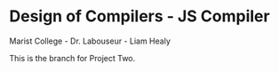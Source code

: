 # Design of Compilers - JS Compiler
Marist College - Dr. Labouseur - Liam Healy

This is the branch for Project Two.
